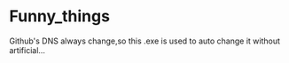 # Funny_things
Github's DNS always change,so this .exe is used to auto change it without artificial...
